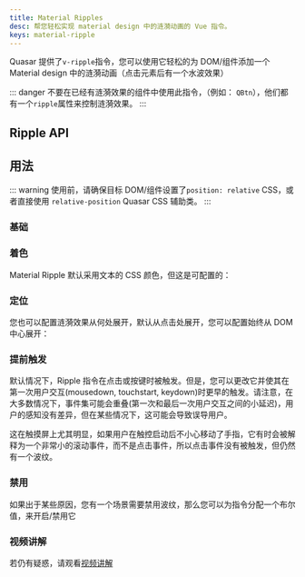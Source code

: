 ```yaml
---
title: Material Ripples
desc: 帮您轻松实现 material design 中的涟漪动画的 Vue 指令。
keys: material-ripple
---
```


Quasar 提供了`v-ripple`指令，您可以使用它轻松的为 DOM/组件添加一个 Material design 中的涟漪动画（点击元素后有一个水波效果）

::: danger
不要在已经有涟漪效果的组件中使用此指令，（例如： `QBtn`），他们都有一个`ripple`属性来控制涟漪效果。
:::

## Ripple API

<doc-api file="Ripple" />

## 用法

::: warning
使用前，请确保目标 DOM/组件设置了`position: relative` CSS，或者直接使用 `relative-position` Quasar CSS 辅助类。
:::

### 基础

<doc-example title="常规" file="Ripple/Basic" />

### 着色

Material Ripple 默认采用文本的 CSS 颜色，但这是可配置的：

<doc-example title="着色" file="Ripple/Colored" />

### 定位

您也可以配置涟漪效果从何处展开，默认从点击处展开，您可以配置始终从 DOM 中心展开：

<doc-example title="定位" file="Ripple/Positioning" />

### 提前触发

默认情况下，Ripple 指令在点击或按键时被触发。但是，您可以更改它并使其在第一次用户交互(mousedown, touchstart, keydown)时更早的触发。请注意，在大多数情况下，事件集可能会重叠(第一次和最后一次用户交互之间的小延迟)，用户的感知没有差异，但在某些情况下，这可能会导致误导用户。

这在触摸屏上尤其明显，如果用户在触控启动后不小心移动了手指，它有时会被解释为一个非常小的滚动事件，而不是点击事件，所以点击事件没有被触发，但仍然有一个波纹。

<doc-example title="Triggering immediately" file="Ripple/Early" />

### 禁用

如果出于某些原因，您有一个场景需要禁用波纹，那么您可以为指令分配一个布尔值，来开启/禁用它

<doc-example title="禁用" file="Ripple/Disable" />

### 视频讲解
若仍有疑惑，请观看[视频讲解](https://www.bilibili.com/video/BV1j94y1U7qo)
